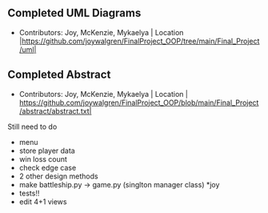 ## Completed UML Diagrams
  - Contributors: Joy, McKenzie, Mykaelya
  | Location |https://github.com/joywalgren/FinalProject_OOP/tree/main/Final_Project/uml|
## Completed Abstract
  - Contributors: Joy, McKenzie, Mykaelya
  | Location | https://github.com/joywalgren/FinalProject_OOP/blob/main/Final_Project/abstract/abstract.txt|




Still need to do
- menu
- store player data
- win loss count
- check edge case 
- 2 other design methods
- make battleship.py -> game.py (singlton manager class) *joy
- tests!!
- edit 4+1 views
